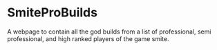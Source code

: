 # SmiteProBuilds
A webpage to contain all the god builds from a list of professional, semi professional, and high ranked players of the game smite.
